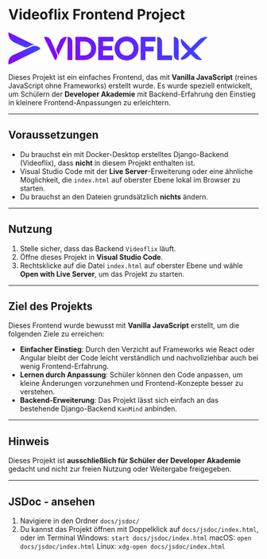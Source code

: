 # Videoflix Frontend Project

![Videoflix Logo](assets/icons/logo_icon.svg)

Dieses Projekt ist ein einfaches Frontend, das mit **Vanilla JavaScript** (reines JavaScript ohne Frameworks) erstellt wurde. Es wurde speziell entwickelt, um Schülern der **Developer Akademie** mit Backend-Erfahrung den Einstieg in kleinere Frontend-Anpassungen zu erleichtern.

---

## Voraussetzungen

- Du brauchst ein mit Docker-Desktop erstelltes Django-Backend (Videoflix), dass **nicht** in diesem Projekt enthalten ist.
- Visual Studio Code mit der **Live Server**-Erweiterung oder eine ähnliche Möglichkeit, die `index.html` auf oberster Ebene lokal im Browser zu starten.
- Du brauchst an den Dateien grundsätzlich **nichts** ändern.

---

## Nutzung

1. Stelle sicher, dass das Backend `Videoflix` läuft.
2. Öffne dieses Projekt in **Visual Studio Code**.
3. Rechtsklicke auf die Datei `index.html` auf oberster Ebene und wähle **Open with Live Server**, um das Projekt zu starten.

---

## Ziel des Projekts

Dieses Frontend wurde bewusst mit **Vanilla JavaScript** erstellt, um die folgenden Ziele zu erreichen:

- **Einfacher Einstieg**: Durch den Verzicht auf Frameworks wie React oder Angular bleibt der Code leicht verständlich und nachvollziehbar auch bei wenig Frontend-Erfahrung.
- **Lernen durch Anpassung**: Schüler können den Code anpassen, um kleine Änderungen vorzunehmen und Frontend-Konzepte besser zu verstehen.
- **Backend-Erweiterung**: Das Projekt lässt sich einfach an das bestehende Django-Backend `KanMind` anbinden.

---

## Hinweis

Dieses Projekt ist **ausschließlich für Schüler der Developer Akademie** gedacht und nicht zur freien Nutzung oder Weitergabe freigegeben.

---

## JSDoc - ansehen

1. Navigiere in den Ordner `docs/jsdoc/`
2. Du kannst das Projekt öffnen mit Doppelklick auf `docs/jsdoc/index.html`, oder im Terminal
   Windows: `start docs/jsdoc/index.html`
   macOS: `open docs/jsdoc/index.html`
   Linux: `xdg-open docs/jsdoc/index.html`
